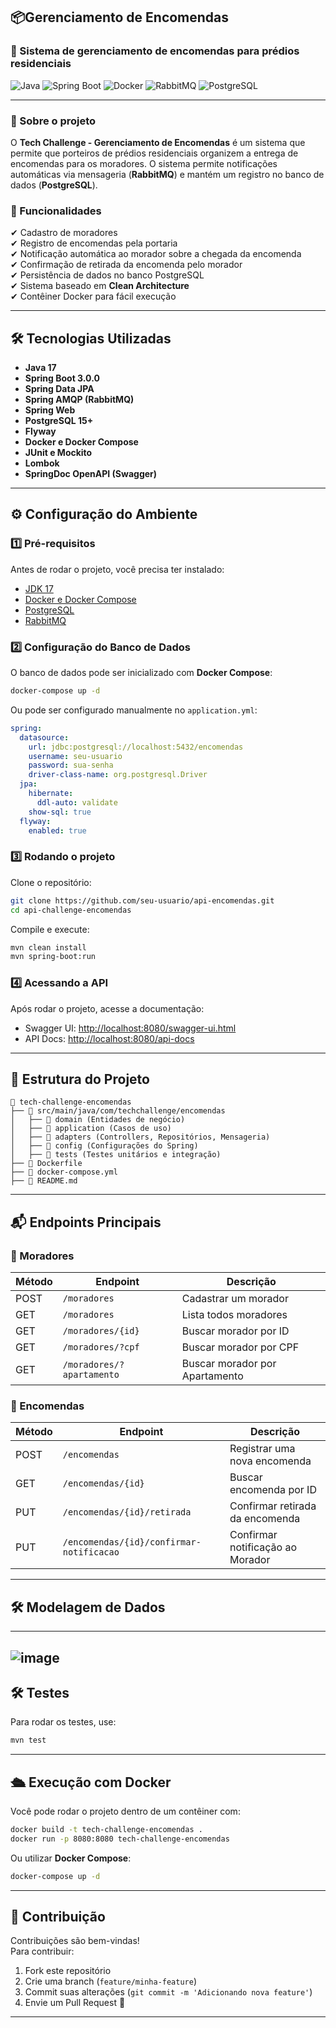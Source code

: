 ## **📦Gerenciamento de Encomendas**
### 🏢 Sistema de gerenciamento de encomendas para prédios residenciais

![Java](https://img.shields.io/badge/Java-17-blue) ![Spring Boot](https://img.shields.io/badge/Spring%20Boot-3.3.7-brightgreen) ![Docker](https://img.shields.io/badge/Docker-✔-blue) ![RabbitMQ](https://img.shields.io/badge/RabbitMQ-✔-orange) ![PostgreSQL](https://img.shields.io/badge/PostgreSQL-✔-blue)

---

### **📌 Sobre o projeto**
O **Tech Challenge - Gerenciamento de Encomendas** é um sistema que permite que porteiros de prédios residenciais organizem a entrega de encomendas para os moradores. O sistema permite notificações automáticas via mensageria (**RabbitMQ**) e mantém um registro no banco de dados (**PostgreSQL**).  

### **🚀 Funcionalidades**
✔ Cadastro de moradores  
✔ Registro de encomendas pela portaria  
✔ Notificação automática ao morador sobre a chegada da encomenda  
✔ Confirmação de retirada da encomenda pelo morador  
✔ Persistência de dados no banco PostgreSQL  
✔ Sistema baseado em **Clean Architecture**  
✔ Contêiner Docker para fácil execução  

---

## **🛠 Tecnologias Utilizadas**
- **Java 17**
- **Spring Boot 3.0.0**
- **Spring Data JPA**
- **Spring AMQP (RabbitMQ)**
- **Spring Web**
- **PostgreSQL 15+**
- **Flyway**
- **Docker e Docker Compose**
- **JUnit e Mockito**
- **Lombok**
- **SpringDoc OpenAPI (Swagger)**

---

## **⚙️ Configuração do Ambiente**
### **1️⃣ Pré-requisitos**
Antes de rodar o projeto, você precisa ter instalado:
- [JDK 17](https://adoptium.net/)
- [Docker e Docker Compose](https://www.docker.com/)
- [PostgreSQL](https://www.postgresql.org/download/)
- [RabbitMQ](https://www.rabbitmq.com/download.html)

### **2️⃣ Configuração do Banco de Dados**
O banco de dados pode ser inicializado com **Docker Compose**:
```bash
docker-compose up -d
```
Ou pode ser configurado manualmente no `application.yml`:
```yaml
spring:
  datasource:
    url: jdbc:postgresql://localhost:5432/encomendas
    username: seu-usuario
    password: sua-senha
    driver-class-name: org.postgresql.Driver
  jpa:
    hibernate:
      ddl-auto: validate
    show-sql: true
  flyway:
    enabled: true
```

### **3️⃣ Rodando o projeto**
Clone o repositório:
```bash
git clone https://github.com/seu-usuario/api-encomendas.git
cd api-challenge-encomendas
```
Compile e execute:
```bash
mvn clean install
mvn spring-boot:run
```

### **4️⃣ Acessando a API**
Após rodar o projeto, acesse a documentação:
- Swagger UI: [http://localhost:8080/swagger-ui.html](http://localhost:8080/swagger-ui.html)
- API Docs: [http://localhost:8080/api-docs](http://localhost:8080/api-docs)

---

## **📌 Estrutura do Projeto**
```
📂 tech-challenge-encomendas
├── 📂 src/main/java/com/techchallenge/encomendas
│   ├── 📂 domain (Entidades de negócio)
│   ├── 📂 application (Casos de uso)
│   ├── 📂 adapters (Controllers, Repositórios, Mensageria)
│   ├── 📂 config (Configurações do Spring)
│   ├── 📂 tests (Testes unitários e integração)
├── 📄 Dockerfile
├── 📄 docker-compose.yml
├── 📄 README.md
```

---

## **📬 Endpoints Principais**
### **🔹 Moradores**
| Método | Endpoint          | Descrição                 |
|--------|------------------|--------------------------|
| POST   | `/moradores`      | Cadastrar um morador     |
| GET   | `/moradores`      | Lista todos moradores   |
| GET    | `/moradores/{id}` | Buscar morador por ID    |
| GET    | `/moradores/?cpf` | Buscar morador por CPF    |
| GET    | `/moradores/?apartamento` | Buscar morador por Apartamento    |

### **🔹 Encomendas**
| Método | Endpoint          | Descrição                      |
|--------|------------------|--------------------------------|
| POST   | `/encomendas`      | Registrar uma nova encomenda  |
| GET    | `/encomendas/{id}` | Buscar encomenda por ID       |
| PUT    | `/encomendas/{id}/retirada` | Confirmar retirada da encomenda |
| PUT    | `/encomendas/{id}/confirmar-notificacao` | Confirmar notificação ao Morador |

---

## **🛠 Modelagem de Dados**
---
![image](https://github.com/user-attachments/assets/b1bee03b-d16d-45c0-a5a3-d552c1f013c4)
---

## **🛠 Testes**
Para rodar os testes, use:
```bash
mvn test
```

---

## **🛳 Execução com Docker**
Você pode rodar o projeto dentro de um contêiner com:
```bash
docker build -t tech-challenge-encomendas .
docker run -p 8080:8080 tech-challenge-encomendas
```
Ou utilizar **Docker Compose**:
```bash
docker-compose up -d
```

---

## **📌 Contribuição**
Contribuições são bem-vindas!  
Para contribuir:
1. Fork este repositório
2. Crie uma branch (`feature/minha-feature`)
3. Commit suas alterações (`git commit -m 'Adicionando nova feature'`)
4. Envie um Pull Request 🚀

---

